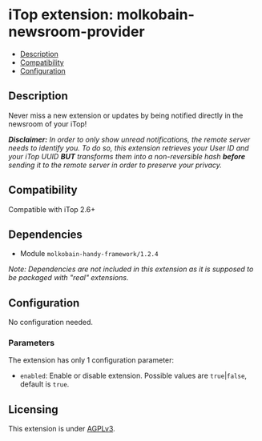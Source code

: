 # iTop extension: molkobain-newsroom-provider
* [Description](#description)
* [Compatibility](#compatibility)
* [Configuration](#configuration)

## Description
Never miss a new extension or updates by being notified directly in the newsroom of your iTop!

_**Disclaimer:** In order to only show unread notifications, the remote server needs to identify you. To do so, this extension retrieves your User ID and your iTop UUID **BUT** transforms them into a non-reversible hash **before** sending it to the remote server in order to preserve your privacy._

## Compatibility
Compatible with iTop 2.6+

## Dependencies
* Module `molkobain-handy-framework/1.2.4`

*Note: Dependencies are not included in this extension as it is supposed to be packaged with "real" extensions.*

## Configuration
No configuration needed.

### Parameters
The extension has only 1 configuration parameter:
  * `enabled`: Enable or disable extension. Possible values are `true`|`false`, default is `true`.


## Licensing
This extension is under [AGPLv3](https://en.wikipedia.org/wiki/GNU_Affero_General_Public_License).